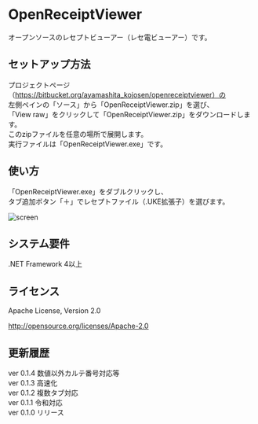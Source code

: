 # OpenReceiptViewer

オープンソースのレセプトビューアー（レセ電ビューアー）です。

## セットアップ方法

プロジェクトページ（https://bitbucket.org/ayamashita_kojosen/openreceiptviewer）の  
左側ペインの「ソース」から「OpenReceiptViewer.zip」を選び、  
「View raw」をクリックして「OpenReceiptViewer.zip」をダウンロードします。  
このzipファイルを任意の場所で展開します。  
実行ファイルは「OpenReceiptViewer.exe」です。

## 使い方

「OpenReceiptViewer.exe」をダブルクリックし、  
タブ追加ボタン「＋」でレセプトファイル（.UKE拡張子）を選びます。

![screen](https://bitbucket.org/ayamashita_kojosen/openreceiptviewer/raw/3c5ac0d410804d4c72b685f9e9b52549f593de0b/screen.png)

## システム要件

.NET Framework 4以上

## ライセンス

Apache License, Version 2.0

http://opensource.org/licenses/Apache-2.0


## 更新履歴

ver 0.1.4    数値以外カルテ番号対応等  
ver 0.1.3    高速化  
ver 0.1.2    複数タブ対応  
ver 0.1.1    令和対応  
ver 0.1.0    リリース
